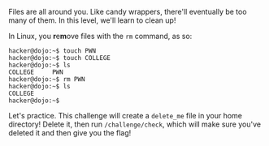 Files are all around you.
Like candy wrappers, there'll eventually be too many of them.
In this level, we'll learn to clean up!

In Linux, you **r**e**m**ove files with the `rm` command, as so:

```console
hacker@dojo:~$ touch PWN
hacker@dojo:~$ touch COLLEGE
hacker@dojo:~$ ls
COLLEGE     PWN
hacker@dojo:~$ rm PWN
hacker@dojo:~$ ls
COLLEGE
hacker@dojo:~$
```

Let's practice.
This challenge will create a `delete_me` file in your home directory!
Delete it, then run `/challenge/check`, which will make sure you've deleted it and then give you the flag!
